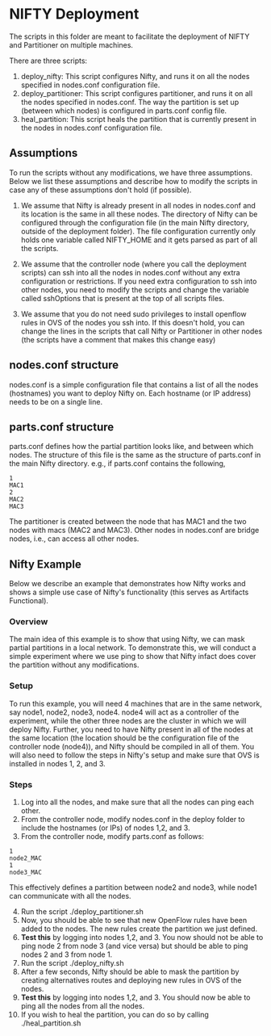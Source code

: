 NIFTY Deployment
=======

The scripts in this folder are meant to facilitate the deployment of NIFTY and Partitioner on multiple machines.

There are three scripts:

1. deploy_nifty: This script configures Nifty, and runs it on all the nodes specified in nodes.conf configuration file.
2. deploy_partitioner: This script configures partitioner, and runs it on all the nodes specified in nodes.conf. The way the partition is set up (between which nodes) is configured in parts.conf config file.
3. heal_partition: This script heals the partition that is currently present in the nodes in nodes.conf configuration file.


Assumptions
-------

To run the scripts without any modifications, we have three assumptions. Below we list these assumptions and describe how to 
modify the scripts in case any of these assumptions don't hold (if possible).

1. We assume that Nifty is already present in all nodes in nodes.conf and its location is the same in all these nodes. The directory of Nifty can be configured through the configuration file (in the main Nifty directory, outside of the deployment folder). The file configuration currently only holds one variable called NIFTY_HOME and it gets parsed as part of all the scripts.

2. We assume that the controller node (where you call the deployment scripts) can ssh into all the nodes in nodes.conf without any extra configuration or restrictions. If you need extra configuration to ssh into other nodes, you need to modify the scripts and change the variable called sshOptions that is present at the top of all scripts files.

3. We assume that you do not need sudo privileges to install openflow rules in OVS of the nodes you ssh into. If this doesn't hold, you can change the lines in the scripts that call Nifty or Partitioner in other nodes (the scripts have a comment that makes this change easy)


nodes.conf structure
-------

nodes.conf is a simple configuration file that contains a list of all the nodes (hostnames) you want to deploy Nifty on. Each hostname (or IP address) needs to be on a single line.

parts.conf structure
-------

parts.conf defines how the partial partition looks like, and between which nodes. The structure of this file is the same as the structure of parts.conf in the main Nifty directory. 
e.g., if parts.conf contains the following,

```
1
MAC1
2
MAC2
MAC3
```

The partitioner is created between the node that has MAC1 and the two nodes with macs (MAC2 and MAC3). Other nodes in nodes.conf are bridge nodes, i.e., can access all other nodes.


Nifty Example
-------

Below we describe an example that demonstrates how Nifty works and shows a simple use case of Nifty's functionality (this serves as Artifacts Functional).

### Overview
The main idea of this example is to show that using Nifty, we can mask partial partitions in a local network. To demonstrate this, we will conduct a simple experiment where we use ping to show that Nifty infact does cover the partition without any modifications.

### Setup
To run this example, you will need 4 machines that are in the same network, say node1, node2, node3, node4. node4 will act as a controller of the experiment, while the other three nodes are the cluster in which we will deploy Nifty. Further, you need to have Nifty present in all of the nodes at the same location (the location should be the configuration file of the controller node (node4)), and Nifty should be compiled in all of them. You will also need to follow the steps in Nifty's setup and make sure that OVS is installed in nodes 1, 2, and 3.

### Steps
1. Log into all the nodes, and make sure that all the nodes can ping each other.
2. From the controller node, modify nodes.conf in the deploy folder to include the hostnames (or IPs) of nodes 1,2, and 3.
3. From the controller node, modify parts.conf as follows: 

```
1
node2_MAC
1
node3_MAC
```

This effectively defines a partition between node2 and node3, while node1 can communicate with all the nodes.

4. Run the script ./deploy_partitioner.sh
5. Now, you should be able to see that new OpenFlow rules have been added to the nodes. The new rules create the partition we just defined.
6. **Test this** by logging into nodes 1,2, and 3. You now should not be able to ping node 2 from node 3 (and vice versa) but should be able to ping nodes 2 and 3 from node 1.
7. Run the script ./deploy_nifty.sh
8. After a few seconds, Nifty should be able to mask the partition by creating alternatives routes and deploying new rules in OVS of the nodes.
9. **Test this** by logging into nodes 1,2, and 3. You should now be able to ping all the nodes from all the nodes.
10. If you wish to heal the partition, you can do so by calling ./heal_partition.sh